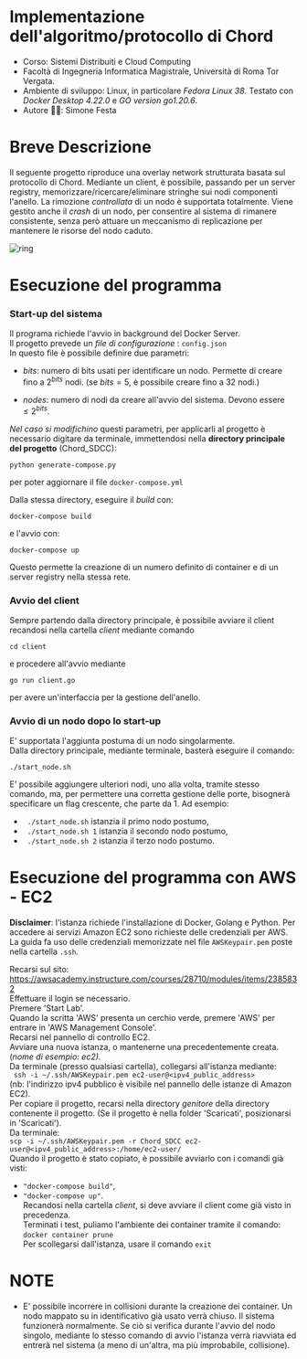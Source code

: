 # Implementazione dell'algoritmo/protocollo di Chord

- Corso: Sistemi Distribuiti e Cloud Computing
- Facoltà di Ingegneria Informatica Magistrale, Università di Roma Tor Vergata.
- Ambiente di sviluppo: Linux, in particolare <i>Fedora Linux 38</i>. Testato con  <i>Docker Desktop 4.22.0</i> e  <i>GO version go1.20.6</i>.
- Autore 👨‍💻: Simone Festa

# Breve Descrizione

Il seguente progetto riproduce una overlay network strutturata basata sul protocollo di Chord. Mediante un client, è possibile, passando per un server registry, memorizzare/ricercare/eliminare stringhe sui nodi componenti l'anello. La rimozione  <i>controllata </i> di un nodo è supportata totalmente. Viene gestito anche il <i>crash </i>di un nodo,  per consentire al sistema di rimanere consistente, senza però attuare un meccanismo di replicazione per mantenere le risorse del nodo caduto.


![ring](https://github.com/simonefesta/Chord_SDCC/assets/55951548/04af223b-d756-4e77-b3b5-c74ed7ffe8d4)

# Esecuzione del programma

### Start-up del sistema

Il programa richiede l'avvio in background del Docker Server.  
Il progetto prevede un <i>file di configurazione </i>: `config.json`  
In questo file è possibile definire due parametri:

- <i>bits</i>: numero di bits usati per identificare un nodo. Permette di creare fino a $2^{bits}$ nodi.
  (se $bits=5$, è possibile creare fino a 32 nodi.)

- <i>nodes</i>: numero di nodi da creare all'avvio del sistema. Devono essere $\leq2^{bits}$.  

<i>Nel caso si modifichino </i>questi parametri, per applicarli al progetto è necessario digitare da terminale, immettendosi nella **directory principale del progetto** (Chord_SDCC): 

```
python generate-compose.py
```

per poter aggiornare il file `docker-compose.yml`

Dalla stessa directory, eseguire il <i>build</i> con:

```
docker-compose build
```

e l'avvio con: 

```
docker-compose up
```

Questo permette la creazione di un numero definito di container e di un server registry nella stessa rete.  


### Avvio del client

Sempre partendo dalla directory principale, è possibile avviare il client recandosi nella cartella <i>client</i> mediante comando 

```
cd client
```

e procedere all'avvio mediante  

```
go run client.go
```

per avere un'interfaccia per la gestione dell'anello.  

### Avvio di un nodo dopo lo start-up

E' supportata l'aggiunta postuma di un nodo singolarmente.  
Dalla directory principale, mediante terminale, basterà eseguire il comando:

```
./start_node.sh
```


E' possibile aggiungere ulteriori nodi, uno alla volta, tramite stesso comando, ma, per permettere una corretta gestione delle porte, bisognerà specificare un flag crescente, che parte da 1.
Ad esempio:

- ``` ./start_node.sh``` istanzia il primo nodo postumo, 
- ``` ./start_node.sh 1``` istanzia il secondo nodo postumo,
- ``` ./start_node.sh 2``` istanzia il terzo nodo postumo.

# Esecuzione del programma con AWS - EC2

<b>Disclaimer</b>: l'istanza richiede l'installazione di Docker, Golang e Python. Per accedere ai servizi Amazon EC2 sono richieste delle credenziali per AWS. La guida fa uso delle credenziali memorizzate nel file ```AWSKeypair.pem``` poste nella cartella ```.ssh```.

Recarsi sul sito: https://awsacademy.instructure.com/courses/28710/modules/items/2385832  
Effettuare il login se necessario.  
Premere 'Start Lab'.  
Quando la scritta 'AWS' presenta un cerchio verde, premere 'AWS' per entrare in 'AWS Management Console'.  
Recarsi nel pannello di controllo EC2.  
Avviare una nuova istanza, o mantenerne una precedentemente creata. (<i>nome di esempio: ec2).</i>  
Da terminale (presso qualsiasi cartella), collegarsi all'istanza mediante:  
``` ssh -i ~/.ssh/AWSKeypair.pem ec2-user@<ipv4_public_address>```    
(nb: l'indirizzo ipv4 pubblico è visibile nel pannello delle istanze di Amazon EC2).  
Per copiare il progetto, recarsi nella directory <i>genitore</i> della directory contenente il progetto. (Se il progetto è nella folder 'Scaricati', posizionarsi in 'Scaricati').    
Da terminale:    
```scp -i ~/.ssh/AWSKeypair.pem -r Chord_SDCC ec2-user@<ipv4_public_address>:/home/ec2-user/```  
Quando il progetto è stato copiato, è possibile avviarlo con i comandi già visti:

- ```"docker-compose build"```,  
- ```"docker-compose up"```.  
  Recandosi nella cartella <i>client</i>, si deve avviare il client come già visto in precedenza.  
  Terminati i test, puliamo l'ambiente dei container tramite il comando:  
  ```docker container prune```  
  Per scollegarsi dall'istanza, usare il comando ```exit```

# NOTE

- E' possibile incorrere in collisioni durante la creazione dei container. Un nodo mappato su in identificativo già usato verrà chiuso. Il sistema funzionerà normalmente.
  Se ciò si verifica durante l'avvio del nodo singolo, mediante lo stesso comando di avvio l'istanza verrà riavviata ed entrerà nel sistema (a meno di un'altra, ma più improbabile, collisione).
